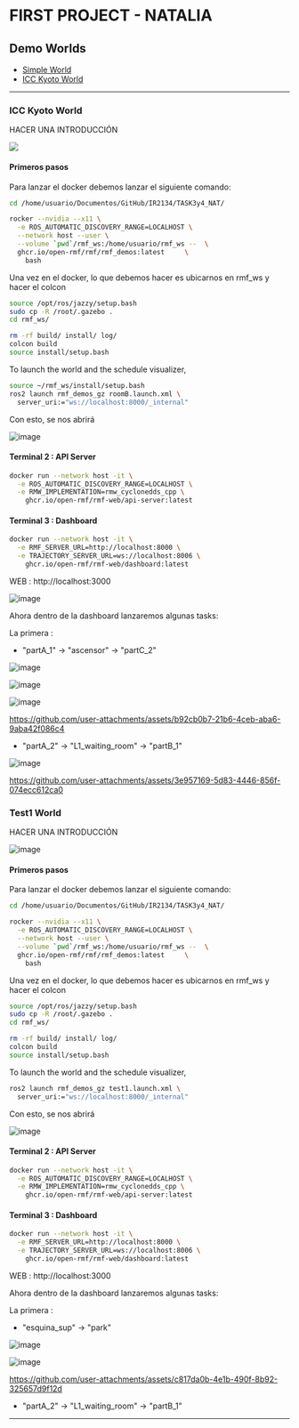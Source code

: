 # FIRST PROJECT - NATALIA

## Demo Worlds

* [Simple World](#Simple-World)
* [ICC Kyoto World](#ICC-Kyoto-World)

---
### ICC Kyoto World

HACER UNA INTRODUCCIÓN

![](../media/hotel_world.png)


#### Primeros pasos

 Para lanzar el docker debemos lanzar el siguiente comando:

```bash
cd /home/usuario/Documentos/GitHub/IR2134/TASK3y4_NAT/

rocker --nvidia --x11 \
  -e ROS_AUTOMATIC_DISCOVERY_RANGE=LOCALHOST \
  --network host --user \
  --volume `pwd`/rmf_ws:/home/usuario/rmf_ws --  \
  ghcr.io/open-rmf/rmf/rmf_demos:latest 	\
    bash
```
Una vez en el docker, lo que debemos hacer es ubicarnos en rmf_ws y hacer el colcon

```bash
source /opt/ros/jazzy/setup.bash
sudo cp -R /root/.gazebo .	
cd rmf_ws/

rm -rf build/ install/ log/
colcon build
source install/setup.bash
```

To launch the world and the schedule visualizer,

```bash
source ~/rmf_ws/install/setup.bash
ros2 launch rmf_demos_gz roomB.launch.xml \
  server_uri:="ws://localhost:8000/_internal"
```
Con esto, se nos abrirá

![image](https://github.com/user-attachments/assets/81998668-d22f-4e06-9f86-d7117670e507)

#### Terminal 2 : API Server

```bash
docker run --network host -it \
  -e ROS_AUTOMATIC_DISCOVERY_RANGE=LOCALHOST \
  -e RMW_IMPLEMENTATION=rmw_cyclonedds_cpp \
	ghcr.io/open-rmf/rmf-web/api-server:latest
```
#### Terminal 3 : Dashboard

```bash
docker run --network host -it \
  -e RMF_SERVER_URL=http://localhost:8000 \
  -e TRAJECTORY_SERVER_URL=ws://localhost:8006 \
	ghcr.io/open-rmf/rmf-web/dashboard:latest
```
WEB : http://localhost:3000

![image](https://github.com/user-attachments/assets/28841615-f6fd-49d5-80e9-28dd8b063533)

Ahora dentro de la dashboard lanzaremos algunas tasks:

La primera : 

- "partA_1" -> "ascensor" -> "partC_2"
  
![image](https://github.com/user-attachments/assets/8402c0b5-8320-48c8-85b1-e24dea0a116b)

![image](https://github.com/user-attachments/assets/daed2806-1efe-47ab-8848-f88e0553963e)

![image](https://github.com/user-attachments/assets/f5bb7b80-2684-45a4-b332-b35c158b5bc9)

https://github.com/user-attachments/assets/b92cb0b7-21b6-4ceb-aba6-9aba42f086c4

- "partA_2" -> "L1_waiting_room" -> "partB_1"

![image](https://github.com/user-attachments/assets/d1b205ae-faf6-49f2-bc43-65a8f1b49c21)


https://github.com/user-attachments/assets/3e957169-5d83-4446-856f-074ecc612ca0


### Test1 World

HACER UNA INTRODUCCIÓN

![image](https://github.com/user-attachments/assets/3306d853-fe15-4aa9-808f-8a46f112bcea)



#### Primeros pasos

 Para lanzar el docker debemos lanzar el siguiente comando:

```bash
cd /home/usuario/Documentos/GitHub/IR2134/TASK3y4_NAT/

rocker --nvidia --x11 \
  -e ROS_AUTOMATIC_DISCOVERY_RANGE=LOCALHOST \
  --network host --user \
  --volume `pwd`/rmf_ws:/home/usuario/rmf_ws --  \
  ghcr.io/open-rmf/rmf/rmf_demos:latest 	\
    bash
```
Una vez en el docker, lo que debemos hacer es ubicarnos en rmf_ws y hacer el colcon

```bash
source /opt/ros/jazzy/setup.bash
sudo cp -R /root/.gazebo .	
cd rmf_ws/

rm -rf build/ install/ log/
colcon build
source install/setup.bash
```

To launch the world and the schedule visualizer,

```bash
ros2 launch rmf_demos_gz test1.launch.xml \
  server_uri:="ws://localhost:8000/_internal"
```
Con esto, se nos abrirá

![image](https://github.com/user-attachments/assets/7e64ec3e-0b4a-4eb7-b21b-0a8a9c5340cd)


#### Terminal 2 : API Server

```bash
docker run --network host -it \
  -e ROS_AUTOMATIC_DISCOVERY_RANGE=LOCALHOST \
  -e RMW_IMPLEMENTATION=rmw_cyclonedds_cpp \
	ghcr.io/open-rmf/rmf-web/api-server:latest
```
#### Terminal 3 : Dashboard

```bash
docker run --network host -it \
  -e RMF_SERVER_URL=http://localhost:8000 \
  -e TRAJECTORY_SERVER_URL=ws://localhost:8006 \
	ghcr.io/open-rmf/rmf-web/dashboard:latest
```
WEB : http://localhost:3000



Ahora dentro de la dashboard lanzaremos algunas tasks:

La primera : 

- "esquina_sup" -> "park"
  
![image](https://github.com/user-attachments/assets/f00b6ba1-a0a0-47ff-a8d1-69910c8fa32b)

![image](https://github.com/user-attachments/assets/4aab1042-a13f-4a6a-be9f-f9d3b17512cf)


https://github.com/user-attachments/assets/c817da0b-4e1b-490f-8b92-325657d9f12d



- "partA_2" -> "L1_waiting_room" -> "partB_1"





---



